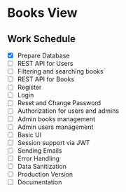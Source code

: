 # Books View

## Work Schedule

- [x] Prepare Database
- [ ] REST API for Users
- [ ] Filtering and searching books
- [ ] REST API for Books
- [ ] Register
- [ ] Login
- [ ] Reset and Change Password
- [ ] Authorization for users and admins
- [ ] Admin books management
- [ ] Admin users management
- [ ] Basic UI
- [ ] Session support via JWT
- [ ] Sending Emails
- [ ] Error Handling
- [ ] Data Sanitization
- [ ] Production Version
- [ ] Documentation
